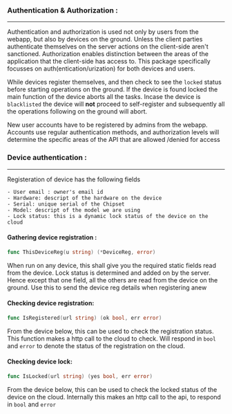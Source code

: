 
### Authentication & Authorization :
---------

Authentication and authorization is used not only by users from the webapp, but also by devices on the ground. Unless the client parties authenticate themselves on the server actions on the client-side aren't sanctioned. Authorization enables distinction between the areas of the application that the client-side has access to.
This package specifically focusses on auth(entication/urization) for both devices and users.

While devices register themselves, and then check to see the `locked` status before starting operations on the ground. If the device is found locked the main function of the device aborts all the tasks. Incase the device is `blacklisted` the device will __not__ proceed to self-register and subsequently all the operations following on the ground will abort.

New user accounts have to be registered by admins from the webapp. Accounts use regular authentication methods, and authorization levels will determine the specific areas of the API that are allowed /denied for access 

### Device authentication :
----------

Registeration of device has the following fields 

```
- User email : owner's email id 
- Hardware: descript of the hardware on the device 
- Serial: unique serial of the Chipset 
- Model: descript of the model we are using 
- Lock status: this is a dynamic lock status of the device on the cloud

```
#### Gathering device registration :

```go
func ThisDeviceReg(u string) (*DeviceReg, error) 
```
When run on any device, this shall give you the required static fields read from the device. Lock status is determined and added on by the server. Hence except that one field, all the others are read from the device on the ground. Use this to send the device reg details when registering anew

#### Checking device registration:

```go
func IsRegistered(url string) (ok bool, err error)
```
From the device below, this can be used to check the registration status. This function makes a http call to the cloud to check. Will respond in `bool` and `error` to denote the status of the registration on the cloud.

#### Checking device lock:

```go
func IsLocked(url string) (yes bool, err error)
```
From the device below, this can be used to check the locked status of the device on the cloud. Internally this makes an http call to the api, to respond in `bool` and `error`